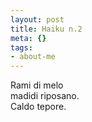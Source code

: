 ```yaml
--- 
layout: post
title: Haiku n.2
meta: {}
tags: 
- about-me
---
```

Rami di melo  
madidi riposano.  
Caldo tepore.   
